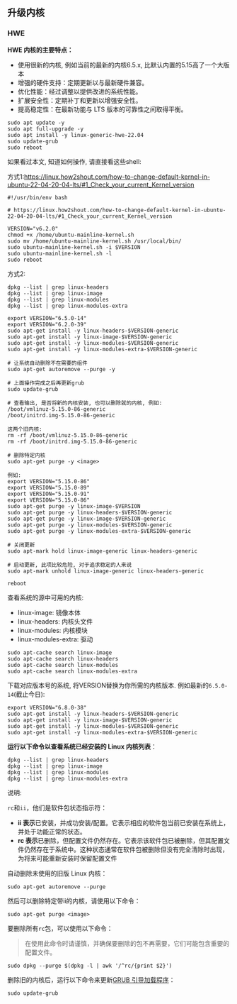 ## 升级内核

### HWE

**HWE 内核的主要特点：**

- 使用很新的内核, 例如当前的最新的内核6.5.x, 比默认内置的5.15高了一个大版本
- 增强的硬件支持：定期更新以与最新硬件兼容。
- 优化性能：经过调整以提供改进的系统性能。
- 扩展安全性：定期补丁和更新以增强安全性。
- 提高稳定性：在最新功能与 LTS 版本的可靠性之间取得平衡。

```shell
sudo apt update -y
sudo apt full-upgrade -y
sudo apt install -y linux-generic-hwe-22.04
sudo update-grub
sudo reboot
```

如果看过本文, 知道如何操作, 请直接看这些shell:

方式1:https://linux.how2shout.com/how-to-change-default-kernel-in-ubuntu-22-04-20-04-lts/#1_Check_your_current_Kernel_version

```
#!/usr/bin/env bash

# https://linux.how2shout.com/how-to-change-default-kernel-in-ubuntu-22-04-20-04-lts/#1_Check_your_current_Kernel_version

VERSION="v6.2.0"
chmod +x /home/ubuntu-mainline-kernel.sh
sudo mv /home/ubuntu-mainline-kernel.sh /usr/local/bin/
sudo ubuntu-mainline-kernel.sh -i $VERSION
sudo ubuntu-mainline-kernel.sh -l
sudo reboot

```

方式2:

```shell
dpkg --list | grep linux-headers
dpkg --list | grep linux-image
dpkg --list | grep linux-modules
dpkg --list | grep linux-modules-extra

export VERSION="6.5.0-14"
export VERSION="6.2.0-39"
sudo apt-get install -y linux-headers-$VERSION-generic
sudo apt-get install -y linux-image-$VERSION-generic
sudo apt-get install -y linux-modules-$VERSION-generic
sudo apt-get install -y linux-modules-extra-$VERSION-generic

# 让系统自动删除不在需要的组件
sudo apt-get autoremove --purge -y

# 上面操作完成之后再更新grub
sudo update-grub

# 查看输出, 是否将新的内核安装, 也可以删除就的内核, 例如:
/boot/vmlinuz-5.15.0-86-generic
/boot/initrd.img-5.15.0-86-generic

这两个旧内核:
rm -rf /boot/vmlinuz-5.15.0-86-generic
rm -rf /boot/initrd.img-5.15.0-86-generic

# 删除特定内核
sudo apt-get purge -y <image>

例如:
export VERSION="5.15.0-86"
export VERSION="5.15.0-89"
export VERSION="5.15.0-91"
export VERSION="5.15.0-86"
sudo apt-get purge -y linux-image-$VERSION
sudo apt-get purge -y linux-headers-$VERSION-generic
sudo apt-get purge -y linux-image-$VERSION-generic
sudo apt-get purge -y linux-modules-$VERSION-generic
sudo apt-get purge -y linux-modules-extra-$VERSION-generic

# 关闭更新
sudo apt-mark hold linux-image-generic linux-headers-generic

# 启动更新, 此项比较危险, 对于追求稳定的人来说
sudo apt-mark unhold linux-image-generic linux-headers-generic

reboot
```

查看系统的源中可用的内核:

- linux-image: 镜像本体
- linux-headers: 内核头文件
- linux-modules: 内核模块
- linux-modules-extra: 驱动

```shell
sudo apt-cache search linux-image
sudo apt-cache search linux-headers
sudo apt-cache search linux-modules
sudo apt-cache search linux-modules-extra
```

下载对应版本号的系统, 将VERSION替换为你所需的内核版本. 例如最新的`6.5.0-14`(截止今日):

```shell
export VERSION="6.8.0-38"
sudo apt-get install -y linux-headers-$VERSION-generic
sudo apt-get install -y linux-image-$VERSION-generic
sudo apt-get install -y linux-modules-$VERSION-generic
sudo apt-get install -y linux-modules-extra-$VERSION-generic
```

**运行以下命令以查看系统已经安装的 Linux 内核列表**：

```shell
dpkg --list | grep linux-headers
dpkg --list | grep linux-image
dpkg --list | grep linux-modules
dpkg --list | grep linux-modules-extra
```

说明:

`rc`和`ii`，他们是软件包状态指示符：

- **ii 表示**已安装，并成功安装/配置。它表示相应的软件包当前已安装在系统上，并处于功能正常的状态。
- **rc 表示**已删除，但配置文件仍然存在。它表示该软件包已被删除，但其配置文件仍然存在于系统中。这种状态通常在软件包被删除但没有完全清除时出现，为将来可能重新安装时保留配置文件

自动删除未使用的旧版 Linux 内核：

```shell
sudo apt-get autoremove --purge
```

然后可以删除特定带ii的内核，请使用以下命令：

```shell
sudo apt-get purge <image>
```

要删除所有`rc`包，可以使用以下命令：

> 在使用此命令时请谨慎，并确保要删除的包不再需要，它们可能包含重要的配置文件。

```shell
sudo dpkg --purge $(dpkg -l | awk '/^rc/{print $2}')
```

删除旧的内核后，运行以下命令来更新[GRUB 引导加载程序](https://www.sysgeek.cn/ubuntu-16-04-grub-2-boot-loader/)：

```shell
sudo update-grub
```
